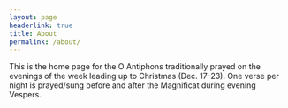 ```yaml
---
layout: page
headerlink: true
title: About
permalink: /about/
---
```


This is the home page for the O Antiphons traditionally prayed on the evenings of the week leading up to Christmas (Dec. 17-23). One verse per night is prayed/sung before and after the Magnificat during evening Vespers.